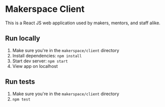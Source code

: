 # Makerspace Client

This is a React JS web application used by makers, mentors, and staff alike.

## Run locally

1. Make sure you're in the `makerspace/client` directory
2. Install dependencies: `npm install`
3. Start dev server: `npm start`
4. View app on localhost

## Run tests

1. Make sure you're in the `makerspace/client` directory
2. `npm test`
